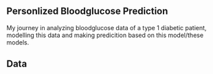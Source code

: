 ## Personlized Bloodglucose Prediction

My journey in analyzing bloodglucose data of a type 1 diabetic patient, modelling this data and making predicition based on this model/these models.

## Data
